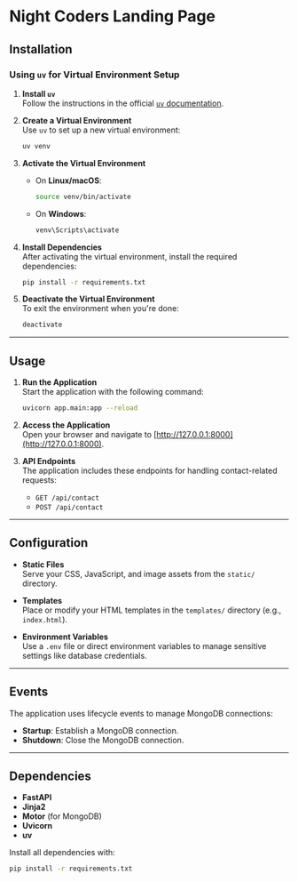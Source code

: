# Night Coders Landing Page

## Installation

### Using `uv` for Virtual Environment Setup

1. **Install `uv`**  
   Follow the instructions in the official [`uv` documentation](https://docs.astral.sh/uv/getting-started/installation/).

2. **Create a Virtual Environment**  
   Use `uv` to set up a new virtual environment:

   ```bash
   uv venv
   ```

3. **Activate the Virtual Environment**

   - On **Linux/macOS**:
     ```bash
     source venv/bin/activate
     ```
   - On **Windows**:
     ```bash
     venv\Scripts\activate
     ```

4. **Install Dependencies**  
   After activating the virtual environment, install the required dependencies:

   ```bash
   pip install -r requirements.txt
   ```

5. **Deactivate the Virtual Environment**  
   To exit the environment when you're done:

   ```bash
   deactivate
   ```

---

## Usage

1. **Run the Application**  
   Start the application with the following command:

   ```bash
   uvicorn app.main:app --reload
   ```

2. **Access the Application**  
   Open your browser and navigate to [http://127.0.0.1:8000](http://127.0.0.1:8000).

3. **API Endpoints**  
   The application includes these endpoints for handling contact-related requests:
   - `GET /api/contact`
   - `POST /api/contact`

---

## Configuration

- **Static Files**  
  Serve your CSS, JavaScript, and image assets from the `static/` directory.

- **Templates**  
  Place or modify your HTML templates in the `templates/` directory (e.g., `index.html`).

- **Environment Variables**  
  Use a `.env` file or direct environment variables to manage sensitive settings like database credentials.

---

## Events

The application uses lifecycle events to manage MongoDB connections:

- **Startup**: Establish a MongoDB connection.
- **Shutdown**: Close the MongoDB connection.

---

## Dependencies

- **FastAPI**
- **Jinja2**
- **Motor** (for MongoDB)
- **Uvicorn**
- **uv**

Install all dependencies with:

```bash
pip install -r requirements.txt
```
